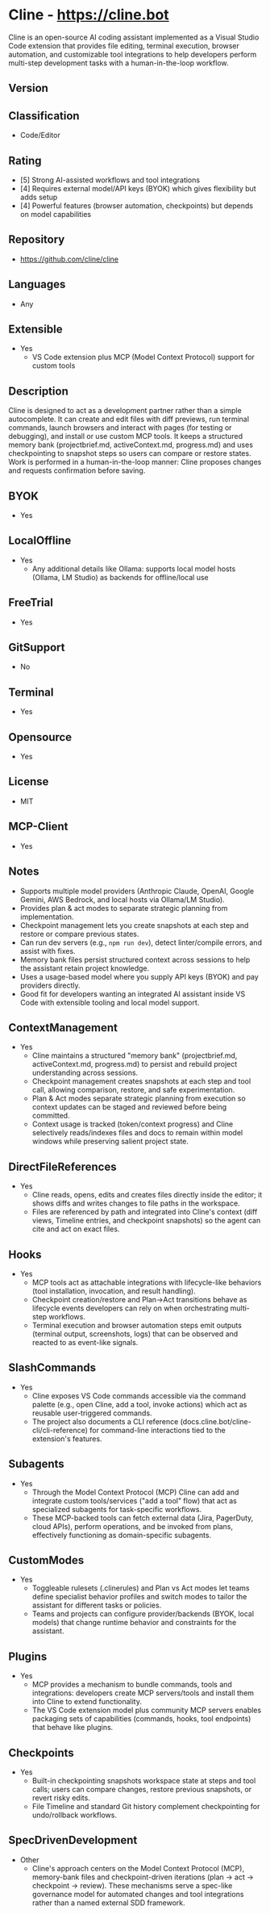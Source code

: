 # Cline - https://cline.bot
Cline is an open-source AI coding assistant implemented as a Visual Studio Code extension that provides file editing, terminal execution, browser automation, and customizable tool integrations to help developers perform multi-step development tasks with a human-in-the-loop workflow.
## Version

## Classification 
- Code/Editor

## Rating
- [5] Strong AI-assisted workflows and tool integrations
- [4] Requires external model/API keys (BYOK) which gives flexibility but adds setup
- [4] Powerful features (browser automation, checkpoints) but depends on model capabilities
## Repository
- https://github.com/cline/cline
## Languages
- Any 
## Extensible
- Yes
  - VS Code extension plus MCP (Model Context Protocol) support for custom tools
## Description
Cline is designed to act as a development partner rather than a simple autocomplete. It can create and edit files with diff previews, run terminal commands, launch browsers and interact with pages (for testing or debugging), and install or use custom MCP tools. It keeps a structured memory bank (projectbrief.md, activeContext.md, progress.md) and uses checkpointing to snapshot steps so users can compare or restore states. Work is performed in a human-in-the-loop manner: Cline proposes changes and requests confirmation before saving.
## BYOK
- Yes
## LocalOffline
- Yes
  - Any additional details like Ollama: supports local model hosts (Ollama, LM Studio) as backends for offline/local use
## FreeTrial
- Yes
## GitSupport
- No
## Terminal
- Yes
## Opensource
- Yes
## License
- MIT
## MCP-Client
- Yes
## Notes
- Supports multiple model providers (Anthropic Claude, OpenAI, Google Gemini, AWS Bedrock, and local hosts via Ollama/LM Studio).
- Provides plan & act modes to separate strategic planning from implementation.
- Checkpoint management lets you create snapshots at each step and restore or compare previous states.
- Can run dev servers (e.g., `npm run dev`), detect linter/compile errors, and assist with fixes.
- Memory bank files persist structured context across sessions to help the assistant retain project knowledge.
- Uses a usage-based model where you supply API keys (BYOK) and pay providers directly.
- Good fit for developers wanting an integrated AI assistant inside VS Code with extensible tooling and local model support.


## ContextManagement
- Yes
  - Cline maintains a structured "memory bank" (projectbrief.md, activeContext.md, progress.md) to persist and rebuild project understanding across sessions.
  - Checkpoint management creates snapshots at each step and tool call, allowing comparison, restore, and safe experimentation.
  - Plan & Act modes separate strategic planning from execution so context updates can be staged and reviewed before being committed.
  - Context usage is tracked (token/context progress) and Cline selectively reads/indexes files and docs to remain within model windows while preserving salient project state.

## DirectFileReferences
- Yes
  - Cline reads, opens, edits and creates files directly inside the editor; it shows diffs and writes changes to file paths in the workspace.
  - Files are referenced by path and integrated into Cline's context (diff views, Timeline entries, and checkpoint snapshots) so the agent can cite and act on exact files.

## Hooks
- Yes
  - MCP tools act as attachable integrations with lifecycle-like behaviors (tool installation, invocation, and result handling).
  - Checkpoint creation/restore and Plan→Act transitions behave as lifecycle events developers can rely on when orchestrating multi-step workflows.
  - Terminal execution and browser automation steps emit outputs (terminal output, screenshots, logs) that can be observed and reacted to as event-like signals.

## SlashCommands
- Yes
  - Cline exposes VS Code commands accessible via the command palette (e.g., open Cline, add a tool, invoke actions) which act as reusable user-triggered commands.
  - The project also documents a CLI reference (docs.cline.bot/cline-cli/cli-reference) for command-line interactions tied to the extension's features.

## Subagents
- Yes
  - Through the Model Context Protocol (MCP) Cline can add and integrate custom tools/services ("add a tool" flow) that act as specialized subagents for task-specific workflows.
  - These MCP-backed tools can fetch external data (Jira, PagerDuty, cloud APIs), perform operations, and be invoked from plans, effectively functioning as domain-specific subagents.

## CustomModes
- Yes
  - Toggleable rulesets (.clinerules) and Plan vs Act modes let teams define specialist behavior profiles and switch modes to tailor the assistant for different tasks or policies.
  - Teams and projects can configure provider/backends (BYOK, local models) that change runtime behavior and constraints for the assistant.

## Plugins
- Yes
  - MCP provides a mechanism to bundle commands, tools and integrations: developers create MCP servers/tools and install them into Cline to extend functionality.
  - The VS Code extension model plus community MCP servers enables packaging sets of capabilities (commands, hooks, tool endpoints) that behave like plugins.

## Checkpoints
- Yes
  - Built-in checkpointing snapshots workspace state at steps and tool calls; users can compare changes, restore previous snapshots, or revert risky edits.
  - File Timeline and standard Git history complement checkpointing for undo/rollback workflows.

## SpecDrivenDevelopment
- Other
  - Cline's approach centers on the Model Context Protocol (MCP), memory-bank files and checkpoint-driven iterations (plan → act → checkpoint → review). These mechanisms serve a spec-like governance model for automated changes and tool integrations rather than a named external SDD framework.
